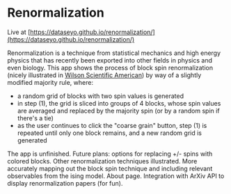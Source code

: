 # Renormalization

Live at [https://dataseyo.github.io/renormalization/](https://dataseyo.github.io/renormalization/)

Renormalization is a technique from statistical mechanics and high energy physics that has recently been exported into other fields in physics and even biology. This app shows the process of block spin renormalization (nicely illustrated in [Wilson Scientific American](https://www.semanticscholar.org/paper/Problems-in-Physics-with-many-Scales-of-Length-Wilson/e6707e93334cd17d854875687354b7b8c17f0c63)) by way of a slightly modified majority rule, where:

 - a random grid of blocks with two spin values is generated
 - in step (1), the grid is sliced into groups of 4 blocks, whose spin values are averaged and replaced by the majority spin (or by a random spin if there's a tie) 
 - as the user continues to click the "coarse grain" button, step (1) is repeated until only one block remains, and a new random grid is generated
 
The app is unfinished. Future plans: options for replacing +/- spins with colored blocks. Other renormalization techniques illustrated. More accurately mapping out the block spin technique and including relevant observables from the ising model. About page. Integration with ArXiv API to display renormalization papers (for fun). 
